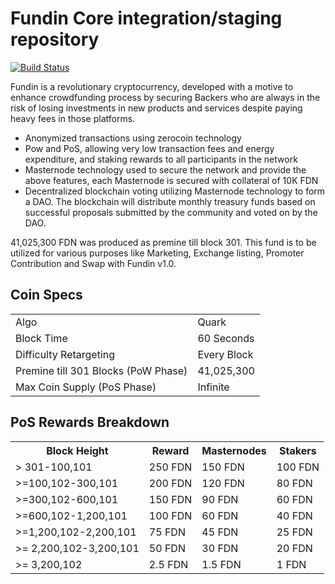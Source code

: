 Fundin Core integration/staging repository
=====================================

[![Build Status](https://travis-ci.org/fundin/Fundin.svg?branch=master)](https://travis-ci.org/fundin/Fundin)

Fundin is a revolutionary cryptocurrency, developed with a motive to enhance crowdfunding process by securing Backers who are always in the risk of losing investments in new products and services despite paying heavy fees in those platforms.
- Anonymized transactions using zerocoin technology
- Pow and PoS, allowing very low transaction fees and energy expenditure, and staking rewards to all participants in the network
- Masternode technology used to secure the network and provide the above features, each Masternode is secured
  with collateral of 10K FDN
- Decentralized blockchain voting utilizing Masternode technology to form a DAO. The blockchain will distribute monthly treasury funds based on successful proposals submitted by the community and voted on by the DAO.

41,025,300 FDN was produced as premine till block 301. This fund is to be utilized for various purposes like Marketing, Exchange listing, Promoter Contribution and Swap with Fundin v1.0.

## Coin Specs ##
<table>
<tr><td>Algo</td><td>Quark</td></tr>
<tr><td>Block Time</td><td>60 Seconds</td></tr>
<tr><td>Difficulty Retargeting</td><td>Every Block</td></tr>
<tr><td>Premine till 301 Blocks (PoW Phase)</td><td>41,025,300</td></tr>
<tr><td>Max Coin Supply (PoS Phase)</td><td>Infinite</td></tr>
</table>


## PoS Rewards Breakdown ##

<table>
<th>Block Height</th><th>Reward</th><th>Masternodes</th><th>Stakers</th>
<tr><td>> 301-100,101</td><td>250 FDN</td><td>150 FDN</td><td>100 FDN</td></tr>
<tr><td>>=100,102-300,101</td><td>200 FDN</td><td>120 FDN</td><td>80 FDN</td></tr>
<tr><td>>=300,102-600,101</td><td>150 FDN</td><td>90 FDN</td><td>60 FDN</td></tr>
<tr><td>>=600,102-1,200,101</td><td>100 FDN</td><td>60 FDN</td><td>40 FDN</td></tr>
<tr><td>>=1,200,102-2,200,101</td><td>75 FDN</td><td>45 FDN</td><td>25 FDN</td></tr>
<tr><td>>= 2,200,102-3,200,101</td><td>50 FDN</td><td>30 FDN</td><td>20 FDN</td></tr>
<tr><td>>= 3,200,102</td><td>2.5 FDN</td><td>1.5 FDN</td><td>1 FDN</td></tr>
</table>
